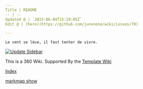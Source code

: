 ```yaml
---
Title | README
-- | --
Updated @ | `2023-06-04T15:29:05Z`
Edit @ | [here](https://github.com/junxnone/wiki/issues/70)

---
```

`Le vent se lève, ‌‍‍‌‍​‌‌‍​‍‌‌‌‌​‌‌‍‍‍​‌‍‍‍‍​‌‍‍‍‍​‌‍‍‌‍​‌‌‍​‍‍‌‌‌​‌‌‍‍‍​‌‌‌‍‍​‌‍‍‍‍​‌‍‍‌‍​‌‌‍​‌‌‌‌‍​‌‌‍‌​‍‌‌‌‌​‍‍‍‍‍​‍‍‍​‍‌​‌​‌‌‌​‌‌‌‌​‌‌‍il faut tenter de vivre.`

[![Update Sidebar](https://github.com/junxnone/wiki/actions/workflows/update_sidebar.yml/badge.svg)](https://github.com/junxnone/wiki/actions/workflows/update_sidebar.yml)

This is a 360 Wiki. Supported By the [Template Wiki](https://junxnone.github.io/twiki/#/)



[Index](_sidebar.md ':include')

[markmap show](https://junxnone.github.io/wiki/markmap.html?md=https://junxnone.github.io/wiki/_sidebar.md ':include :type=iframe width=100% height=200px')

